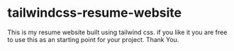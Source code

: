 # tailwindcss-resume-website
This is my resume website built using tailwind css. if you like it you are free to use this as an starting point for your project. Thank You.
